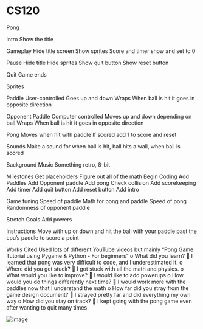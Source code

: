 # CS120
Pong

Intro
Show the title

Gameplay
Hide title screen
Show sprites
Score and timer show and set to 0

Pause
Hide title
Hide sprites
Show quit button
Show reset button

Quit
Game ends

Sprites

Paddle
User-controlled 
Goes up and down
Wraps
When ball is hit it goes in opposite direction 

Opponent Paddle
Computer controlled
Moves up and down depending on ball
Wraps
When ball is hit it goes in opposite direction

Pong
Moves when hit with paddle
If scored add 1 to score and reset

Sounds
Make a sound for when ball is hit, ball hits a wall, when ball is scored

Background Music
Something retro, 8-bit

Milestones
Get placeholders
Figure out all of the math
Begin Coding
Add Paddles
Add Opponent paddle
Add pong
Check collision
Add scorekeeping
Add timer
Add quit button
Add reset button
Add intro

Game tuning
Speed of paddle
Math for pong and paddle
Speed of pong
Randomness of opponent paddle

Stretch Goals
Add powers

 

Instructions
Move with up or down and hit the ball with your paddle past the cpu’s paddle to score a point

Works Cited
Used lots of different YouTube videos but mainly
“Pong Game Tutorial using Pygame & Python - For beginners”
o	What did you learn?
	I learned that pong was very difficult to code, and I underestimated it.
o	Where did you get stuck?
	I got stuck with all the math and physics.
o	What would you like to improve?
	I would like to add powerups
o	How would you do things differently next time?
	I would work more with the paddles now that I understand the math
o	How far did you stray from the game design document?
	I strayed pretty far and did everything my own way
o	How did you stay on track?
	I kept going with the pong game even after wanting to quit many times
 



![image](https://github.com/JackDaly2005/CS120/assets/153209910/aa2f7151-f972-4c5b-adb8-efe5fb91861f)

